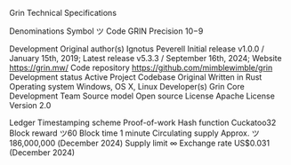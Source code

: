 Grin Technical Specifications

Denominations
Symbol	 ツ 
Code	GRIN
Precision	10−9

Development
Original author(s)	Ignotus Peverell
Initial release	v1.0.0 / January 15th, 2019;
Latest release v5.3.3 / September 16th, 2024;
Website	https://grin.mw/
Code repository	https://github.com/mimblewimble/grin
Development status	Active
Project Codebase Original
Written in Rust
Operating system Windows, OS X, Linux
Developer(s)	Grin Core Development Team
Source model	Open source
License	Apache License Version 2.0

Ledger
Timestamping scheme	Proof-of-work
Hash function	Cuckatoo32
Block reward	ツ60
Block time	1 minute
Circulating supply	 Approx. ツ186,000,000 (December 2024)
Supply limit	∞
Exchange rate	US$0.031 (December 2024)
